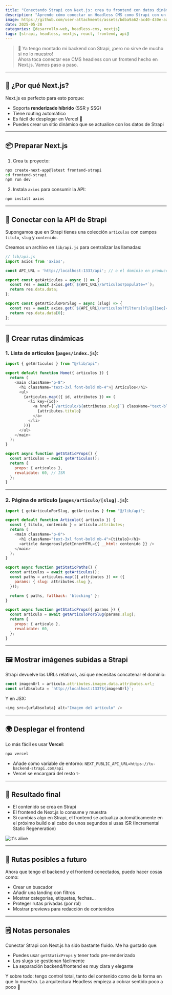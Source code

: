 ```yaml
---
title: "Conectando Strapi con Next.js: crea tu frontend con datos dinámicos"
description: "Aprende cómo conectar un Headless CMS como Strapi con un frontend hecho en Next.js. Desde las peticiones a la API hasta el renderizado dinámico de contenidos, paso a paso y con ejemplos claros."
image: https://github.com/user-attachments/assets/bdba9a62-ac40-430e-aa6a-7075d5c8e952
date: 2025-05-28
categories: [desarrollo-web, headless-cms, nextjs]
tags: [strapi, headless, nextjs, react, frontend, api]
---
```


> 🧱 Ya tengo montado mi backend con Strapi, ¡pero no sirve de mucho si no lo muestro!  
> Ahora toca conectar ese CMS headless con un frontend hecho en Next.js. Vamos paso a paso.

---

## 🧠 ¿Por qué Next.js?

Next.js es perfecto para esto porque:

- Soporta **renderizado híbrido** (SSR y SSG)
- Tiene routing automático
- Es fácil de desplegar en Vercel 🚀
- Puedes crear un sitio dinámico que se actualice con los datos de Strapi

---

## 📦 Preparar Next.js

1. Crea tu proyecto:

```bash
npx create-next-app@latest frontend-strapi
cd frontend-strapi
npm run dev
````

2. Instala `axios` para consumir la API:

```bash
npm install axios
```

---

## 🔗 Conectar con la API de Strapi

Supongamos que en Strapi tienes una colección `articulos` con campos `titulo`, `slug` y `contenido`.

Creamos un archivo en `lib/api.js` para centralizar las llamadas:

```js
// lib/api.js
import axios from 'axios';

const API_URL = 'http://localhost:1337/api'; // o el dominio en producción

export const getArticulos = async () => {
  const res = await axios.get(`${API_URL}/articulos?populate=*`);
  return res.data.data;
};

export const getArticuloPorSlug = async (slug) => {
  const res = await axios.get(`${API_URL}/articulos?filters[slug][$eq]=${slug}&populate=*`);
  return res.data.data[0];
};
```

---

## 🧭 Crear rutas dinámicas

### 1. Lista de artículos (`pages/index.js`):

```js
import { getArticulos } from "@/lib/api";

export default function Home({ articulos }) {
  return (
    <main className="p-8">
      <h1 className="text-3xl font-bold mb-4">📰 Artículos</h1>
      <ul>
        {articulos.map(({ id, attributes }) => (
          <li key={id}>
            <a href={`/articulo/${attributes.slug}`} className="text-blue-600 underline">
              {attributes.titulo}
            </a>
          </li>
        ))}
      </ul>
    </main>
  );
}

export async function getStaticProps() {
  const articulos = await getArticulos();
  return {
    props: { articulos },
    revalidate: 60, // ISR
  };
}
```

---

### 2. Página de artículo (`pages/articulo/[slug].js`):

```js
import { getArticuloPorSlug, getArticulos } from "@/lib/api";

export default function Articulo({ articulo }) {
  const { titulo, contenido } = articulo.attributes;
  return (
    <main className="p-8">
      <h1 className="text-3xl font-bold mb-4">{titulo}</h1>
      <article dangerouslySetInnerHTML={{ __html: contenido }} />
    </main>
  );
}

export async function getStaticPaths() {
  const articulos = await getArticulos();
  const paths = articulos.map(({ attributes }) => ({
    params: { slug: attributes.slug },
  }));

  return { paths, fallback: 'blocking' };
}

export async function getStaticProps({ params }) {
  const articulo = await getArticuloPorSlug(params.slug);
  return {
    props: { articulo },
    revalidate: 60,
  };
}
```

---

## 🖼️ Mostrar imágenes subidas a Strapi

Strapi devuelve las URLs relativas, así que necesitas concatenar el dominio:

```js
const imagenUrl = articulo.attributes.imagen.data.attributes.url;
const urlAbsoluta = `http://localhost:1337${imagenUrl}`;
```

Y en JSX:

```js
<img src={urlAbsoluta} alt="Imagen del artículo" />
```

---

## 🌍 Desplegar el frontend

Lo más fácil es usar **Vercel**:

```bash
npx vercel
```

* Añade como variable de entorno: `NEXT_PUBLIC_API_URL=https://tu-backend-strapi.com/api`
* Vercel se encargará del resto ✨

---

## 🧪 Resultado final

* El contenido se crea en Strapi
* El frontend de Next.js lo consume y muestra
* Si cambias algo en Strapi, el frontend se actualiza automáticamente en el próximo build o al cabo de unos segundos si usas ISR (Incremental Static Regeneration)

![it's alive](https://media.giphy.com/media/YQitE4YNQNahy/giphy.gif)

---

## 🧭 Rutas posibles a futuro

Ahora que tengo el backend y el frontend conectados, puedo hacer cosas como:

* Crear un buscador
* Añadir una landing con filtros
* Mostrar categorías, etiquetas, fechas…
* Proteger rutas privadas (por rol)
* Mostrar previews para redacción de contenidos

---

## 🗒️ Notas personales

Conectar Strapi con Next.js ha sido bastante fluido. Me ha gustado que:

* Puedes usar `getStaticProps` y tener todo pre-renderizado
* Los slugs se gestionan fácilmente
* La separación backend/frontend es muy clara y elegante

Y sobre todo: tengo control total, tanto del contenido como de la forma en que lo muestro.
La arquitectura Headless empieza a cobrar sentido poco a poco 🧩


